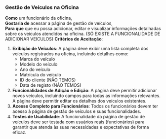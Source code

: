 ### Gestão de Veículos na Oficina

**Como** um funcionário da oficina,  
**Gostaria de** acessar a página de gestão de veículos,  
**Para que** que eu possa adicionar, editar e visualizar informações detalhadas sobre os veículos atendidos na oficina.
(SÓ EXISTE A FUNCIONALIDADE DE ADICIONAR VEICULOS)
**Critérios de Aceitação**:
1. **Exibição de Veículos**: A página deve exibir uma lista completa dos veículos registrados na oficina, incluindo detalhes como:
   - Marca do veículo
   - Modelo do veículo
   - Ano do veículo
   - Matrícula do veículo
   - ID do cliente (NÃO TEMOS)
   - Data de registo (NÃO TEMOS)
3. **Funcionalidades de Adição e Edição**: A página deve permitir adicionar novos veículos, incluindo campos para todas as informações relevantes. A página deve permitir editar os detalhes dos veículos existentes.
4. **Acesso Completo para Funcionários**: Todos os funcionários devem ter acesso à página de gestão de veículos e suas funcionalidades.
5. **Testes de Usabilidade**: A funcionalidade da página de gestão de veículos deve ser testada com usuários reais (funcionários) para garantir que atenda às suas necessidades e expectativas de forma eficaz.
